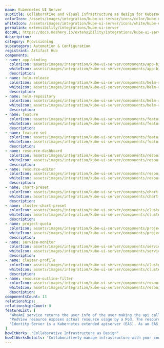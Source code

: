 ```yaml
---
name: Kubernetes UI Server
subtitle: Collaborative and visual infrastructure as design for Kubernetes UI Server
colorIcon: /assets/images/integration/kube-ui-server/icons/color/kube-ui-server-color.svg
whiteIcon: /assets/images/integration/kube-ui-server/icons/white/kube-ui-server-white.svg
permalink: extensibility/integrations/kube-ui-server
docURL: https://docs.meshery.io/extensibility/integrations/kube-ui-server
description: 
category: Provisioning
subcategory: Automation & Configuration
registrant: Artifact Hub
components: 
- name: app-binding
  colorIcon: assets/images/integration/kube-ui-server/components/app-binding/icons/color/app-binding-color.svg
  whiteIcon: assets/images/integration/kube-ui-server/components/app-binding/icons/white/app-binding-white.svg
  description: 
- name: helm-release
  colorIcon: assets/images/integration/kube-ui-server/components/helm-release/icons/color/helm-release-color.svg
  whiteIcon: assets/images/integration/kube-ui-server/components/helm-release/icons/white/helm-release-white.svg
  description: 
- name: helm-repository
  colorIcon: assets/images/integration/kube-ui-server/components/helm-repository/icons/color/helm-repository-color.svg
  whiteIcon: assets/images/integration/kube-ui-server/components/helm-repository/icons/white/helm-repository-white.svg
  description: 
- name: feature
  colorIcon: assets/images/integration/kube-ui-server/components/feature/icons/color/feature-color.svg
  whiteIcon: assets/images/integration/kube-ui-server/components/feature/icons/white/feature-white.svg
  description: 
- name: feature-set
  colorIcon: assets/images/integration/kube-ui-server/components/feature-set/icons/color/feature-set-color.svg
  whiteIcon: assets/images/integration/kube-ui-server/components/feature-set/icons/white/feature-set-white.svg
  description: 
- name: resource-dashboard
  colorIcon: assets/images/integration/kube-ui-server/components/resource-dashboard/icons/color/resource-dashboard-color.svg
  whiteIcon: assets/images/integration/kube-ui-server/components/resource-dashboard/icons/white/resource-dashboard-white.svg
  description: 
- name: resource-editor
  colorIcon: assets/images/integration/kube-ui-server/components/resource-editor/icons/color/resource-editor-color.svg
  whiteIcon: assets/images/integration/kube-ui-server/components/resource-editor/icons/white/resource-editor-white.svg
  description: 
- name: chart-preset
  colorIcon: assets/images/integration/kube-ui-server/components/chart-preset/icons/color/chart-preset-color.svg
  whiteIcon: assets/images/integration/kube-ui-server/components/chart-preset/icons/white/chart-preset-white.svg
  description: 
- name: cluster-chart-preset
  colorIcon: assets/images/integration/kube-ui-server/components/cluster-chart-preset/icons/color/cluster-chart-preset-color.svg
  whiteIcon: assets/images/integration/kube-ui-server/components/cluster-chart-preset/icons/white/cluster-chart-preset-white.svg
  description: 
- name: project-quota
  colorIcon: assets/images/integration/kube-ui-server/components/project-quota/icons/color/project-quota-color.svg
  whiteIcon: assets/images/integration/kube-ui-server/components/project-quota/icons/white/project-quota-white.svg
  description: 
- name: service-monitor
  colorIcon: assets/images/integration/kube-ui-server/components/service-monitor/icons/color/service-monitor-color.svg
  whiteIcon: assets/images/integration/kube-ui-server/components/service-monitor/icons/white/service-monitor-white.svg
  description: 
- name: cluster-profile
  colorIcon: assets/images/integration/kube-ui-server/components/cluster-profile/icons/color/cluster-profile-color.svg
  whiteIcon: assets/images/integration/kube-ui-server/components/cluster-profile/icons/white/cluster-profile-white.svg
  description: 
- name: resource-outline-filter
  colorIcon: assets/images/integration/kube-ui-server/components/resource-outline-filter/icons/color/resource-outline-filter-color.svg
  whiteIcon: assets/images/integration/kube-ui-server/components/resource-outline-filter/icons/white/resource-outline-filter-white.svg
  description: 
componentsCount: 13
relationships: 
relationshipsCount: 0
featureList: [
  "WhoAmI service returns the user info of the user making the api call.",
  "PodView resource exposes actual resource usage by a Pod. The resource usage information is read from Prometheus.",
  "Identity Server is a Kubernetes extended apiserver (EAS). As an EAS, it has access to the user who is making an api call to the whoami server."
]
howItWorks: "Collaborative Infrastructure as Design"
howItWorksDetails: "Collaboratively manage infrastructure with your coworkers synchronously sharing the same designs."
---
```

